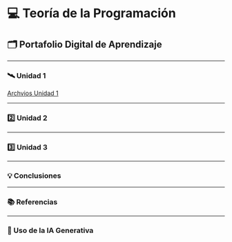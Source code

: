 # 💻 Teoría de la Programación
## 🗂️ Portafolio Digital de Aprendizaje

---

### 🛰️ Unidad 1
[Archvios Unidad 1](unidad1.md)

---

### 2️⃣ Unidad 2


---

### 3️⃣ Unidad 3


---

### 💡 Conclusiones


---

### 📚 Referencias


---

### 🤖 Uso de la IA Generativa

